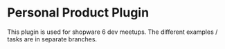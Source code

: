 # Personal Product Plugin

This plugin is used for shopware 6 dev meetups.
The different examples / tasks are in separate branches.
